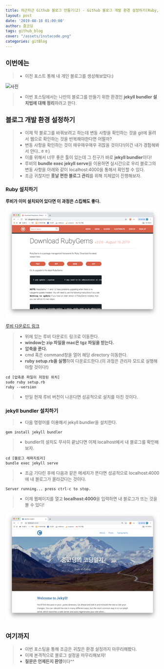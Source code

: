 ```yaml
---
title: 차근차근 Github 블로그 만들기(2) - Github 블로그 개발 환경 설정하기(Ruby, jekyll bundle 설치하기)
layout: post
date: '2019-08-18 01:00:00'
author: 줌코딩
tags: github_blog
cover: "/assets/instacode.png"
categories: gitBlog
---
```


## 이번에는

>* 이전 포스트 통해 내 개인 블로그를 생성해보았다:)

![사진](https://raw.githubusercontent.com/zoomKoding/zoomKoding.github.io/source/assets/_posts/gltblog1-10.png)

>* 이번 포스팅에서는 나만의 블로그를 만들기 위한 환경인 **jekyll bundler 설치법에 대해 정리**하려고 한다.

## 블로그 개발 환경 설정하기

>* 이제 막 블로그를 바꿔보려고 하는데 변동 사항을 확인하는 것을 git에 올려서 웹으로 확인하는 것을 반복해야한다면 어떨까?
>* 변동 사항을 확인하는 것이 매우매우매우 귀찮을 것이다!(이건 내가 경험해봐서 안다..ㅎㅎ)
>* 이를 위해서 너무 좋은 툴이 있는데 그 친구가 바로 **jekyll bundler**이다!
>* 루비의 **bundle exec jekyll serve**을 이용하면 실시간으로 우리 블로그의 변동 사항을 아래와 같이 localhost:4000을 통해서 확인할 수 있다.
>* 조금 귀찮지만 **훗날 편한 블로그 관리**를 위해 지체없이 진행해보자.

### Ruby 설치하기

**루비가 이미 설치되어 있다면 이 과정은 스킵해도 좋다.**

![사진](/assets/gitblog3-1.png)

[루비 다운로드 링크](https://rubygems.org/pages/download)

>* 위에 있는 루비 다운로드 링크로 이동한다.
>* **window는 zip 파일을 mac은 tgz 파일을 받는다.**
>* **압축을 푼다.**
>* cmd 혹은 command창을 열어 해당 directory 이동한다.
>* **ruby setup.rb을 실행**하여 다운로드한다.(이 과정은 관리자 모드로 실행해야할 것이다!)

    cd [압축푼 파일이 저장된 위치]
    sudo ruby setup.rb
    ruby --version

>* 만일 현재 루비 버전이 나온다면 성공적으로 설치를 마친 것이다.

### jekyll bundler 설치하기

>* 다음 명령어를 이용해서 jekyll bundler을 설치한다.

    gem install jekyll bundler

>* bundler의 설치도 무사히 끝났다면 이제 localhost에서 내 블로그를 확인해보자.

    cd [블로그 레파지토리]
    bundle exec jekyll serve

>* 조금 기다린 후에 다음과 같은 메세지가 뜬다면 성공적으로 localhost:4000에 내 블로그가 올라갔다는 것이다.

    Server running... press ctrl-c to stop.

>* 이제 웹페이지를 열고 **localhost:4000**을 입력하면 내 블로그가 뜨는 것을 볼 수 있다!

![사진](/assets/gitblog2-3.png)

## 여기까지

>* 이번 포스팅을 통해 조금은 귀찮은 환경 설정까지 마무리해봤다.
>* 이제 본격적으로 블로그 설정을 마무리해보자!
>* **질문은 언제든지 환영**이다^^

